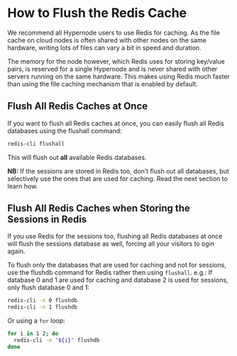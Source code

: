 <!-- source: https://support.hypernode.com/en/hypernode/tools/how-to-flush-the-redis-cache/ -->

# How to Flush the Redis Cache

We recommend all Hypernode users to use Redis for caching.
As the file cache on cloud nodes is often shared with other nodes on the same hardware, writing lots of files can vary a bit in speed and duration.

The memory for the node however, which Redis uses for storing key/value pairs, is reserved for a single Hypernode and is never shared with other servers running on the same hardware. This makes using Redis much faster than using the file caching mechanism that is enabled by default.

## Flush All Redis Caches at Once

If you want to flush all Redis caches at once, you can easily flush all Redis databases using the flushall command:

```bash
redis-cli flushall
```

This will flush out **all** available Redis databases.

**NB:** If the sessions are stored in Redis too, don’t flush out all databases, but selectively use the ones that are used for caching. Read the next section to learn how.

## Flush All Redis Caches when Storing the Sessions in Redis

If you use Redis for the sessions too, flushing all Redis databases at once will flush the sessions database as well, forcing all your visitors to ogin again.

To flush only the databases that are used for caching and not for sessions, use the flushdb command for Redis rather then using `flushall`.
e.g.: If database 0 and 1 are used for caching and database 2 is used for sessions, only flush database 0 and 1:

```bash
redis-cli -n 0 flushdb
redis-cli -n 1 flushdb
```

Or using a `for` loop:

```bash
for i in 1 2; do
  redis-cli -n "${i}" flushdb
done
```
